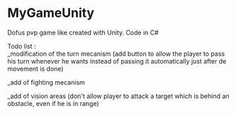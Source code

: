 MyGameUnity
===========

Dofus pvp game like created with Unity. Code in C#

Todo list :  
_modification of the turn mecanism (add button to allow the player to pass his turn whenever he wants instead of passing it automatically just after de movement is done)  

_add of fighting mecanism  

_add of vision areas (don't allow player to attack a target which is behind an obstacle, even if he is in range)
